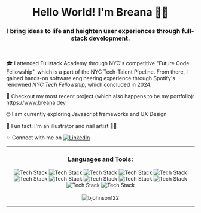 <h1 align="center">Hello World! I'm Breana 👋🏽</h1>
<h3 align="center">I bring ideas to life and heighten user experiences through full-stack development.</h3>
      
<br>


🎓 I attended Fullstack Academy through NYC's competitive "Future Code Fellowship", which is a part of the NYC Tech-Talent Pipeline. From there, I gained hands-on software engineering experience through Spotify's renowned _NYC Tech Fellowship_, which concluded in 2024. 

👀 Checkout my most recent project (which also happens to be my portfolio): https://www.breana.dev
    
🤓  I am currently exploring Javascript frameworks and UX Design

🎨 Fun fact: I'm an illustrator and nail artist 💅🏽

✨ Connect with me on [![LinkedIn](https://img.shields.io/badge/LinkedIn-0077B5?style=fplastic&logo=linkedin&logoColor=white)](https://www.linkedin.com/in/breanaj/)

<hr>

<h3 align="center">Languages and Tools:</h3>

<div align="center"> 
      <img src="https://skillicons.dev/icons?i=js" alt="Tech Stack" title="JavaScript" />
      <img src="https://skillicons.dev/icons?i=react" alt="Tech Stack" title="React" /> 
      <img src="https://skillicons.dev/icons?i=ts" alt="Tech Stack" title="TypeScript" />
      <img src="https://skillicons.dev/icons?i=styledcomponents" alt="Tech Stack" title="Styled Components" /> 
      <img src="https://skillicons.dev/icons?i=nextjs" alt="Tech Stack" title="NextJS" /> 
      <img src="https://skillicons.dev/icons?i=redux" alt="Tech Stack" title="Redux" /> 
      <img src="https://skillicons.dev/icons?i=html" alt="Tech Stack" title="HTML" /> 
      <img src="https://skillicons.dev/icons?i=css" alt="Tech Stack" title="Cascading Style Sheets (CSS)" /> 
      <img src="https://skillicons.dev/icons?i=materialui" alt="Tech Stack" title="Material UI" />
      <img src="https://skillicons.dev/icons?i=nodejs" alt="Tech Stack" title="Node.js" />
      <img src="https://skillicons.dev/icons?i=postgres" alt="Tech Stack" title="Postgres" />
      <img src="https://skillicons.dev/icons?i=express" alt="Tech Stack" title="Express" />
      <br/>
</div>
<br>

 <div align="center"><img src="https://github-readme-stats-git-masterrstaa-rickstaa.vercel.app/api/top-langs?username=bjohnson122&theme=transparent&show_icons=true&locale=en&layout=compact" alt="bjohnson122" />
 <hr>

<!--  <div align="center">
 <img src="https://github-readme-stats-git-masterrstaa-rickstaa.vercel.app/api?username=bjohnson122&count_private=true&theme=transparent&show_icons=true" alt="bjohnson122" /> 
 
 <div align="center"> 
<img src="https://streak-stats.demolab.com?user=bjohnson122&ring=006AFF&background=00000000&currStreakLabel=417E87&fire=006AFF&dates=0579C3&currStreakNum=0579C3&sideLabels=417E87&stroke=417E87&sideNums=0579C3" alt="bjohnson122" /> 
</div>-->
 
